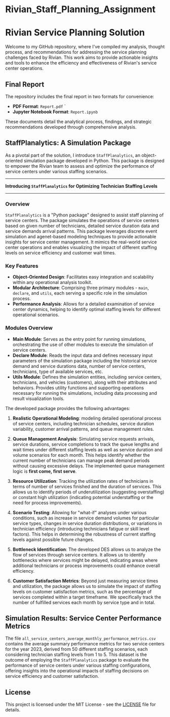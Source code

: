 # Rivian_Staff_Planning_Assignment


# Rivian Service Planning Solution

Welcome to my GitHub repository, where I've compiled my analysis, thought process, and recommendations for addressing the service planning challenges faced by Rivian. This work aims to provide actionable insights and tools to enhance the efficiency and effectiveness of Rivian's service center operations.

## Final Report

The repository includes the final report in two formats for convenience:
- **PDF Format**: `Report.pdf`
`
- **Jupyter Notebook Format**: `Report.ipynb`

These documents detail the analytical process, findings, and strategic recommendations developed through comprehensive analysis.

## StaffPlanalytics: A Simulation Package

As a pivotal part of the solution, I introduce `StaffPlanalytics`, an object-oriented simulation package developed in Python. This package is designed to empower the Rivian team to assess and optimize the performance of service centers under various staffing scenarios.

---

**Introducing `StaffPlanalytics` for Optimizing Technician Staffing Levels**

---

### Overview

`StaffPlanalytics` is a "Python package" designed to assist staff planning of service centers. The package simulates the operations of service centers based on given number of technicians, detailed service duration data and service demands arrival patterns. This package leverages discrete event simulation and agenet-based modeling techniques to provide actionable insights for service center management. It mimics the real-world service center operations and enables visualizing the impact of different staffing levels on service efficiency and customer wait times.
### Key Features
- **Object-Oriented Design**: Facilitates easy integration and scalability within any operational analysis toolkit.
- **Modular Architecture**: Comprising three primary modules - `main`, `declare`, and `utils`, each serving a specific role in the simulation process.
- **Performance Analysis**: Allows for a detailed examination of service center dynamics, helping to identify optimal staffing levels for different operational scenarios.

### Modules Overview
- **Main Module**: Serves as the entry point for running simulations, orchestrating the use of other modules to execute the simulation of service centers.
- **Declare Module**: Reads the input data and defines necessary input parameters of the simulation package including the historical service demand and service durations data, number of service centers, technicians, type of available services, etc.
- **Utils Module**:  Defines the simulation entities, including service centers, technicians, and vehicles (customers), along with their attributes and behaviors. Provides utility functions and supporting operations necessary for running the simulations, including data processing and result visualization tools.

The developed package provides the following advantages: 

1. **Realistic Operational Modeling**: modeling detailed operational process of service centers, including technician schedules, service duration variability, customer arrival patterns, and queue management rules. 

2. **Queue Management Analysis**: Simulating service requests arrivals, service durations, service completions to track the queue lengths and wait times under different staffing levels as well as service duration and volume scenarios for each month. This helps identify whether the current number of technicians can manage peak demand periods without causing excessive delays. The implemented queue management logic is **first come, first serve**. 

3. **Resource Utilization**: Tracking the utilization rates of technicians in terms of number of services finished and the duration of services. This allows us to identify periods of underutilization (suggesting overstaffing) or constant high utilization (indicating potential understaffing or the need for process improvements).

4. **Scenario Testing**: Allowing for "what-if" analyses under various conditions, such as increase in service demand volumes for particular service types, changes in service duration distributions, or variations in technician efficiency (introducing technicians fatigue or skill level factors). This helps in determining the robustness of current staffing levels against possible future changes.

5. **Bottleneck Identification**: The developed DES allows us to analyze the flow of services through service centers. It allows us to identify bottlenecks where services might be delayed, indicating areas where additional technicians or process improvements could enhance overall efficiency.

7. **Customer Satisfaction Metrics**: Beyond just measuring service times and utilization, the package allows us to simulate the impact of staffing levels on customer satisfaction metrics, such as the percentage of services completed within a target timeframe. We specifically track the number of fulfilled services each month by service type and in total. 


## Simulation Results: Service Center Performance Metrics

The file `all_service_centers_average_monthly_performance_metrics.csv` contains the average summary performance metrics for two service centers for the year 2023, derived from 50 different staffing scenarios, each considering technician staffing levels from 1 to 5. This dataset is the outcome of employing the `StaffPlanalytics` package to evaluate the performance of service centers under various staffing configurations, offering insights into the operational impacts of staffing decisions on service efficiency and customer satisfaction.


## License

This project is licensed under the MIT License - see the [LICENSE](LICENSE) file for details.

